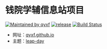 # 钱院学辅信息站项目
[![Maintained by qyxf](https://img.shields.io/badge/maintainer-qyxf-orange.svg)](https://github.com/qyxf)
[![release](https://img.shields.io/github/release/qyxf/BookHub?color=blue)](https://github.com/qyxf/qyxf.github.io/releases/)
[![Build Status](https://travis-ci.org/qyxf/qyxf.github.io.svg?branch=master)](https://travis-ci.org/qyxf/qyxf.github.io)

- 网址：[qyxf.github.io](https://qyxf.github.io)
- 主题：[leap-day](https://github.com/pages-themes/leap-day)
